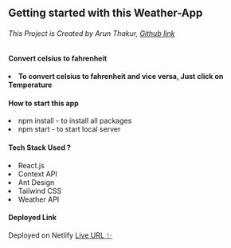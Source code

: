 ## Getting started with this Weather-App

<h6>This Project is Created by Arun Thakur, <a href="https://github.com/sudoarun">Github link</a></h6>
<h4>Convert celsius to fahrenheit<h4>
<li>To convert celsius to fahrenheit and vice versa, Just click on Temperature</li>
<h4>How to start this app</h1>
<li>npm install - to install all packages</li>
<li>npm start - to start local server</li>
<h4>Tech Stack Used ?</h4>
<li>React.js</li>
<li>Context API</li>
<li>Ant Design</li>
<li>Tailwind CSS</li>
<li>Weather API</li>

<h4>Deployed Link</h4>
Deployed on Netlify <a href="http://project-climate.netlify.app">Live URL ✨</a>
